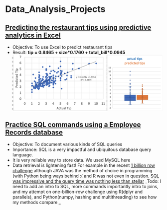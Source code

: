 # Data_Analysis_Projects

## [Predicting the restaurant tips using predictive analytics in Excel](Tips_Prediction_Excel/README.md)
- Objective: To use Excel to predict restaurant tips    
- Result: __tip = 0.8465 + size\*0.1760 + total_bill\*0.0945__  
![Result](Tips_Prediction_Excel/ResultAnalysis.png)  

## [Practice SQL commands using a Employee Records database](SQL_EmployeePerformance/README.md)
- Objective: To document various kinds of SQL queries
- Importance: SQL is a very impactful and ubiquitous database query language. 
- It is very reliable way to store data. We used MySQL here
- Data retrieval is lightening fast! For example in the recent [1 billion row challenge](https://www.morling.dev/blog/one-billion-row-challenge/) although JAVA was the method of choice in programming (with Python being ways behind :( and R was not even in question. [SQL was impressive and the query time was nothing less than stellar](https://rmoff.net/2024/01/03/1%EF%B8%8F%E2%83%A3%EF%B8%8F-1brc-in-sql-with-duckdb/)
_Todo: I need to add an intro to SQL, more commands importantly intro to joins, and my attempt on one-billion-row challenge using R(dplyr and parallels), and Python(numpy, hashing and multithreading) to see how my methods compare _